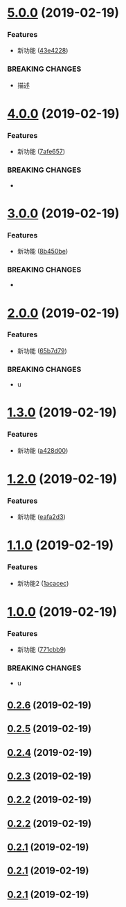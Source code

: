 # [5.0.0](https://github.com/canfeit/testwa-recorder/compare/v4.0.0...v5.0.0) (2019-02-19)


### Features

* 新功能 ([43e4228](https://github.com/canfeit/testwa-recorder/commit/43e4228))


### BREAKING CHANGES

* 描述



# [4.0.0](https://github.com/canfeit/testwa-recorder/compare/v3.0.0...v4.0.0) (2019-02-19)


### Features

* 新功能 ([7afe657](https://github.com/canfeit/testwa-recorder/commit/7afe657))


### BREAKING CHANGES

* 



# [3.0.0](https://github.com/canfeit/testwa-recorder/compare/v2.0.0...v3.0.0) (2019-02-19)


### Features

* 新功能 ([8b450be](https://github.com/canfeit/testwa-recorder/commit/8b450be))


### BREAKING CHANGES

* 



# [2.0.0](https://github.com/canfeit/testwa-recorder/compare/v1.3.0...v2.0.0) (2019-02-19)


### Features

* 新功能 ([65b7d79](https://github.com/canfeit/testwa-recorder/commit/65b7d79))


### BREAKING CHANGES

* u



# [1.3.0](https://github.com/canfeit/testwa-recorder/compare/v1.2.0...v1.3.0) (2019-02-19)


### Features

* 新功能 ([a428d00](https://github.com/canfeit/testwa-recorder/commit/a428d00))



# [1.2.0](https://github.com/canfeit/testwa-recorder/compare/v1.1.0...v1.2.0) (2019-02-19)


### Features

* 新功能 ([eafa2d3](https://github.com/canfeit/testwa-recorder/commit/eafa2d3))



# [1.1.0](https://github.com/canfeit/testwa-recorder/compare/v1.0.0...v1.1.0) (2019-02-19)


### Features

* 新功能2 ([1acacec](https://github.com/canfeit/testwa-recorder/commit/1acacec))



# [1.0.0](https://github.com/canfeit/testwa-recorder/compare/v0.2.6...v1.0.0) (2019-02-19)


### Features

* 新功能 ([771cbb9](https://github.com/canfeit/testwa-recorder/commit/771cbb9))


### BREAKING CHANGES

* u



## [0.2.6](https://github.com/canfeit/testwa-recorder/compare/v0.2.5...v0.2.6) (2019-02-19)



## [0.2.5](https://github.com/canfeit/testwa-recorder/compare/v0.2.4...v0.2.5) (2019-02-19)



## [0.2.4](https://github.com/canfeit/testwa-recorder/compare/v0.2.2...v0.2.4) (2019-02-19)



## [0.2.3](https://github.com/canfeit/testwa-recorder/compare/0.2.2...0.2.3) (2019-02-19)



<a name="0.2.2"></a>
## [0.2.2](https://github.com/canfeit/testwa-recorder/compare/0.2.1...0.2.2) (2019-02-19)



<a name="0.2.2"></a>
## [0.2.2](https://github.com/canfeit/testwa-recorder/compare/0.2.1...0.2.2) (2019-02-19)



<a name="0.2.1"></a>
## [0.2.1](https://github.com/canfeit/testwa-recorder/compare/0.2.0...0.2.1) (2019-02-19)



<a name="0.2.1"></a>
## [0.2.1](https://github.com/canfeit/testwa-recorder/compare/0.2.0...0.2.1) (2019-02-19)



<a name="0.2.1"></a>
## [0.2.1](https://github.com/canfeit/testwa-recorder/compare/0.2.0...0.2.1) (2019-02-19)



